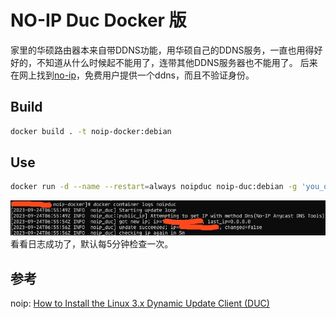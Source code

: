 # NO-IP Duc Docker 版
家里的华硕路由器本来自带DDNS功能，用华硕自己的DDNS服务，一直也用得好好的，不知道从什么时候起不能用了，连带其他DDNS服务器也不能用了。
后来在网上找到[no-ip](https://noip.com)，免费用户提供一个ddns，而且不验证身份。
## Build
``` bash
docker build . -t noip-docker:debian
```
## Use
``` bash
docker run -d --name --restart=always noipduc noip-duc:debian -g 'you_domain' --username 'your_username' --password 'your_password' 
```
![logs](logs.png)
看看日志成功了，默认每5分钟检查一次。

## 参考
noip: [How to Install the Linux 3.x Dynamic Update Client (DUC)](https://www.noip.com/support/knowledgebase/install-linux-3-x-dynamic-update-client-duc#install_from_source)